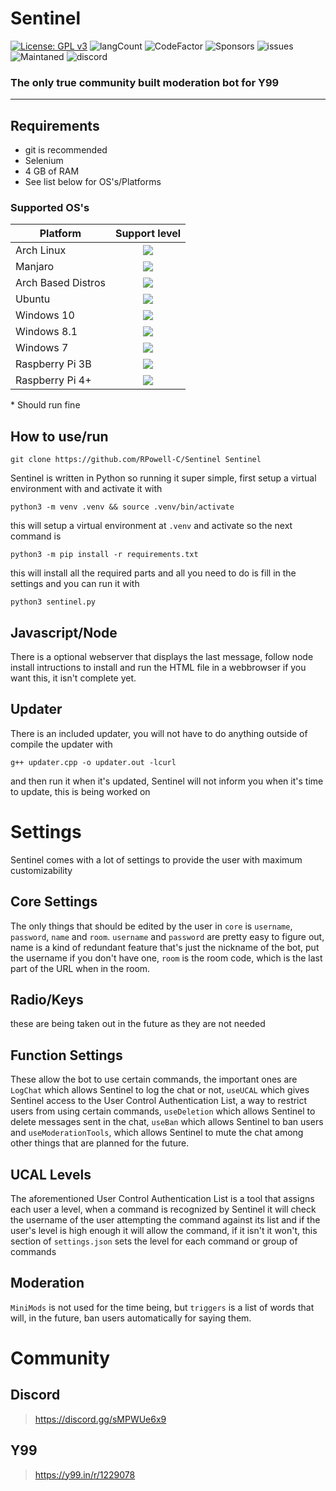 # Sentinel


[![License: GPL v3](https://img.shields.io/badge/License-GPLv3-blue.svg)](https://www.gnu.org/licenses/gpl-3.0) ![langCount](https://img.shields.io/github/languages/count/RPowell-C/Sentinel) ![CodeFactor](https://www.codefactor.io/repository/github/rpowell-c/sentinel/badge) ![Sponsors](https://img.shields.io/github/sponsors/rpowell-c) ![issues](https://img.shields.io/github/issues/rpowell-c/sentinel) ![Maintaned](https://img.shields.io/maintenance/Yes/2024) ![discord](https://img.shields.io/discord/1145527579126808576)
### The only true community built moderation bot for Y99

---

## Requirements
* git is recommended 
* Selenium
* 4 GB of RAM
* See list below for OS's/Platforms
### Supported OS's
| Platform | Support level |
| -- | :---: |
| Arch Linux| ![](https://img.shields.io/badge/Fully_Supported-gree) |
| Manjaro | ![](https://img.shields.io/badge/Fully_Supported-gree) | 
| Arch Based Distros | ![](https://img.shields.io/badge/Supported-green) | 
| Ubuntu | ![](https://img.shields.io/badge/Untested*-f9ff12) |
| Windows 10 | ![](https://img.shields.io/badge/No_Support-None_Planned-c41616) |
| Windows 8.1 | ![](https://img.shields.io/badge/No_Support-None_Planned-c41616) |
| Windows 7 | ![](https://img.shields.io/badge/No_Support-None_Planned-c41616)
| Raspberry Pi 3B | ![](https://img.shields.io/badge/No_Support-Planned-orange) |
| Raspberry Pi 4+ | ![](https://img.shields.io/badge/Untested*-f9ff12) |

\* Should run fine

## How to use/run
```
git clone https://github.com/RPowell-C/Sentinel Sentinel
 ```

Sentinel is written in Python so running it super simple, first setup a virtual environment with and activate it with

```
python3 -m venv .venv && source .venv/bin/activate
```

this will setup a virtual environment at `.venv` and activate so the next command is

``` 
python3 -m pip install -r requirements.txt
```

this will install all the required parts and all you need to do is fill in the settings and you can run it with

```
python3 sentinel.py
```
## Javascript/Node
There is a optional webserver that displays the last message, follow node install intructions to install and run the HTML file in a webbrowser if you want this, it isn't complete yet.
## Updater
There is an included updater, you will not have to do anything outside of compile the updater with 
```
g++ updater.cpp -o updater.out -lcurl
```
and then run it when it's updated, Sentinel will not inform you when it's time to update, this is being worked on

# Settings
Sentinel comes with a lot of settings to provide the user with maximum customizability 
## Core Settings
The only things that should be edited by the user in `core` is `username`, `password`, `name` and `room`.
`username` and `password` are pretty easy to figure out, name is a kind of redundant feature that's just the nickname of the bot, put the username if you don't have one, `room` is the room code, which is the last part of the URL when in the room.
## Radio/Keys
these are being taken out in the future as they are not needed
## Function Settings
These allow the bot to use certain commands, the important ones are `LogChat` which allows Sentinel to log the chat or not, `useUCAL` which gives Sentinel access to the User Control Authentication List, a way to restrict users from using certain commands, `useDeletion` which allows Sentinel to delete messages sent in the chat, `useBan` which allows Sentinel to ban users and `useModerationTools`, which allows Sentinel to mute the chat among other things that are planned for the future.
## UCAL Levels
The aforementioned User Control Authentication List is a tool that assigns each user a level, when a command is recognized by Sentinel it will check the username of the user attempting the command against its list and if the user's level is high enough it will allow the command, if it isn't it won't, this section of `settings.json` sets the level for each command or group of commands
## Moderation
`MiniMods` is not used for the time being, but `triggers` is a list of words that will, in the future, ban users automatically for saying them.

# Community
## Discord
> https://discord.gg/sMPWUe6x9
## Y99
> https://y99.in/r/1229078